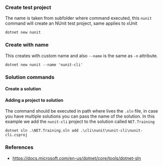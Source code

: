 ﻿### Create test project
The name is taken from subfolder where command executed, this `nunit` command will create an NUnit test project, same applies to xUnit
```
dotnet new nunit
```

### Create with name
This creates with custom name and also `--name` is the same as `-n` attribute.
```
dotnet new nunit --name 'nunit-cli' 
```

### Solution commands

#### Create a solution


#### Adding a project to solution 
The command should be executed in path where lives the `.sln` file, in case you have multiple solutions you can pass the name of the solution.
In this example we add the `nunit-cli` project to the solution called `NET.Training`

```
dotnet sln .\NET.Training.sln add .\cli\nunit\nunit-cli\nunit-cli.csproj
```


### References
- https://docs.microsoft.com/en-us/dotnet/core/tools/dotnet-sln
